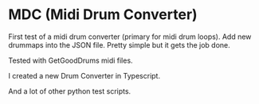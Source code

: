 # MDC (Midi Drum Converter)

First test of a midi drum converter (primary for midi drum loops).
Add new drummaps into the JSON file.
Pretty simple but it gets the job done.

Tested with GetGoodDrums midi files.

I created a new Drum Converter in Typescript.

And a lot of other python test scripts.
